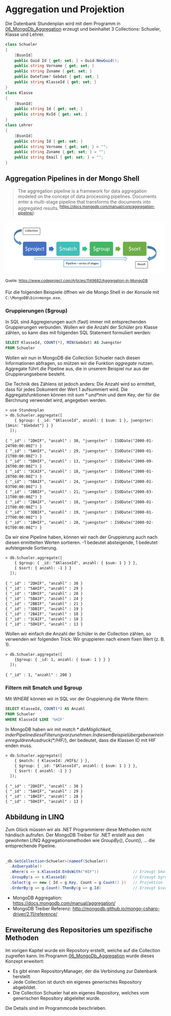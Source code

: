 # Aggregation und Projektion

Die Datenbank Stundenplan wird mit dem Programm in [06_MongoDb_Aggregation](06_MongoDb_Aggregation)
erzeugt und beinhaltet 3 Collections: Schueler, Klasse und Lehrer.

```c#
class Schueler
{
    [BsonId]
    public Guid Id { get; set; } = Guid.NewGuid();
    public string Vorname { get; set; }
    public string Zuname { get; set; }
    public DateTime? Gebdat { get; set; }
    public string KlasseId { get; set; }
}
class Klasse
{
    [BsonId]
    public string Id { get; set; }
    public string KvId { get; set; }
}
class Lehrer
{
    [BsonId]
    public string Id { get; set; }
    public string Vorname { get; set; } = "";
    public string Zuname { get; set; } = "";
    public string Email { get; set; } = "";
}        
```

## Aggregation Pipelines in der Mongo Shell

> The aggregation pipeline is a framework for data aggregation modeled on the concept of data
> processing pipelines. Documents enter a multi-stage pipeline that transforms the documents into
> aggregated results.<sup>(https://docs.mongodb.com/manual/core/aggregation-pipeline/)</sup>

![](aggregation_pipeline.png)

<sup>Quelle: https://www.codeproject.com/Articles/1149682/Aggregation-in-MongoDB</sup>

Für die folgenden Beispiele öffnen wir die Mongo Shell in der Konsole mit `C:\MongoDB\bin>mongo.exe`.

### Gruppierungen ($group)

In SQL sind Aggregierungen auch (fast) immer mit entsprechenden Gruppierungen verbunden. Wollen wir
die Anzahl der Schüler pro Klasse zählen, so kann dies mit folgenden SQL Statement formuliert werden:

```sql
SELECT KlasseId, COUNT(*), MIN(Gebdat) AS Juengster
FROM Schueler
```

Wollen wir nun in MongoDB die Collection Schueler nach diesen Informationen abfragen, so mützen wir
die Funktion *aggregate* nutzen. Aggregate führt die Pipeline aus, die in unserem Beispiel nur
aus der Gruppierungsebene besteht.

Die Technik des Zählens ist jedoch anders: Die Anzahl wird so ermittelt, dass für jedes Dokument
der Wert 1 aufsummiert wird. Die Aggregatsfunktionen können mit *$sum* und *$min* und dem Key,
der für die Berchnung verwendet wird, angegeben werden.

```text
> use Stundenplan
> db.Schueler.aggregate([ 
    { $group: { _id: "$KlasseId", anzahl: { $sum: 1 }, juengster: {$min: "$Gebdat"} } }    
  ]);

{ "_id" : "2DHIF", "anzahl" : 30, "juengster" : ISODate("2000-01-24T00:00:00Z") }
{ "_id" : "5AHIF", "anzahl" : 29, "juengster" : ISODate("2000-01-21T00:00:00Z") }
{ "_id" : "5DHIF", "anzahl" : 13, "juengster" : ISODate("2000-09-26T00:00:00Z") }
{ "_id" : "3CAIF", "anzahl" : 18, "juengster" : ISODate("2000-01-28T00:00:00Z") }
{ "_id" : "5BAIF", "anzahl" : 24, "juengster" : ISODate("2000-01-03T00:00:00Z") }
{ "_id" : "2BBIF", "anzahl" : 21, "juengster" : ISODate("2000-03-11T00:00:00Z") }
{ "_id" : "2BAIF", "anzahl" : 18, "juengster" : ISODate("2000-01-21T00:00:00Z") }
{ "_id" : "3DBIF", "anzahl" : 19, "juengster" : ISODate("2000-01-27T00:00:00Z") }
{ "_id" : "1BHIF", "anzahl" : 28, "juengster" : ISODate("2000-02-01T00:00:00Z") }
```

Da wir eine Pipeline haben, können wir nach der Gruppierung auch nach diesen ermittelten Werten
sortieren. -1 bedeutet absteigende, 1 bedeutet aufsteigende Sortierung.

```text
> db.Schueler.aggregate([
    { $group: { _id: "$KlasseId", anzahl: { $sum: 1 } } },
    { $sort: { anzahl: -1 } }
  ]);

{ "_id" : "2DHIF", "anzahl" : 30 }
{ "_id" : "5AHIF", "anzahl" : 29 }
{ "_id" : "1BHIF", "anzahl" : 28 }
{ "_id" : "5BAIF", "anzahl" : 24 }
{ "_id" : "2BBIF", "anzahl" : 21 }
{ "_id" : "3DBIF", "anzahl" : 19 }
{ "_id" : "2BAIF", "anzahl" : 18 }
{ "_id" : "3CAIF", "anzahl" : 18 }
{ "_id" : "5DHIF", "anzahl" : 13 }
```

Wollen wir einfach die Anzahl der Schüler in der Collection zählen, so verwenden wir folgenden
Trick: Wir gruppieren nach einem fixen Wert (z. B. 1).

```text
> db.Schueler.aggregate([
    {$group: { _id: 1, anzahl: { $sum: 1 } } } 
  ]);

{ "_id" : 1, "anzahl" : 200 }
```

### Filtern mit $match und $group

Mit *WHERE* können wir in SQL vor der Gruppierung die Werte filtern:

```sql
SELECT KlasseId, COUNT(*) AS Anzahl
FROM Schueler
WHERE KlasseId LIKE '%HIF'
```

In MongoDB haben wir mit *$match* die Möglichkeit, in der Pipeline diese Filterung vorzunehmen. In
diesem Beispiel übergeben wir einen regulären Ausdruck (*/HIF$/*), der bedeutet, dass die Klassen ID
mit HIF enden muss.

```text
> db.Schueler.aggregate([
    { $match: { KlasseId: /HIF$/ } }, 
    { $group: { _id: "$KlasseId", anzahl: { $sum: 1 } } },
    { $sort: { anzahl: -1 } }
  ]);

{ "_id" : "2DHIF", "anzahl" : 30 }
{ "_id" : "5AHIF", "anzahl" : 29 }
{ "_id" : "1BHIF", "anzahl" : 28 }
{ "_id" : "5DHIF", "anzahl" : 13 }
```

## Abbildung in LINQ

Zum Glück müssen wir als .NET Programmierer diese Methoden nicht händisch aufrufen. Der MongoDB
Treiber für .NET erstellt aus den gewohnten LINQ Aggregationsmethoden wie *GroupBy()*, *Count()*, ...
die entsprechende Pipeline.

```c#

_db.GetCollection<Schueler>(nameof(Schueler))
  .AsQueryable()
  .Where(s => s.KlasseId.EndsWith("HIF"))               // Erzeugt $match
  .GroupBy(s => s.KlasseId)                             // Erzeugt $group
  .Select(g => new { Id = g.Key, Count = g.Count() })   // Projektion
  .OrderBy(g => g.Count).ThenBy(g => g.Id)              // Erzeugt $sort
```

- MongoDB Aggregation: https://docs.mongodb.com/manual/aggregation/
- MongoDB Treiber Referenz: http://mongodb.github.io/mongo-csharp-driver/2.11/reference/

## Erweiterung des Repositories um spezifische Methoden

Im vorigen Kapitel wurde ein Repository erstellt, welche auf die Collection zugreifen kann. Im
Programm [06_MongoDb_Aggregation](06_MongoDb_Aggregation) wurde dieses Konzept erweitert:

- Es gibt einen RepositoryManager, der die Verbindung zur Datenbank herstellt.
- Jede Collection ist durch ein eigenes generisches Repository abgebildet.
- Die Collection Schueler hat ein eigenes Repository, welches vom generischen Repository abgeleitet wurde.

Die Details sind im Programmcode beschrieben.
